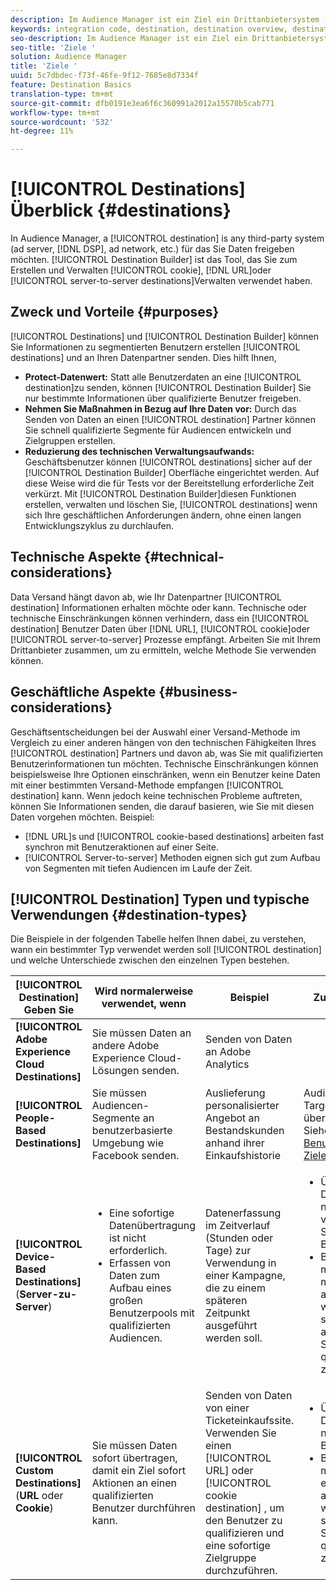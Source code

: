 ```yaml
---
description: Im Audience Manager ist ein Ziel ein Drittanbietersystem (Anzeigenserver, DSP, Werbenetzwerk usw.), für das Sie Daten freigeben möchten. Der Destination Builder ist das Tool, mit dem Sie Cookies-, URL- oder Server-zu-Server-Ziele erstellen und verwalten.
keywords: integration code, destination, destination overview, destination, destination, destination, destination, destination, destination, destination, destination, destination, destination, destination
seo-description: Im Audience Manager ist ein Ziel ein Drittanbietersystem (Anzeigenserver, DSP, Werbenetzwerk usw.), für das Sie Daten freigeben möchten. Der Destination Builder ist das Tool, mit dem Sie Cookies-, URL- oder Server-zu-Server-Ziele erstellen und verwalten.
seo-title: 'Ziele '
solution: Audience Manager
title: 'Ziele '
uuid: 5c7dbdec-f73f-46fe-9f12-7685e8d7334f
feature: Destination Basics
translation-type: tm+mt
source-git-commit: dfb0191e3ea6f6c360991a2012a15570b5cab771
workflow-type: tm+mt
source-wordcount: '532'
ht-degree: 11%

---
```



# [!UICONTROL Destinations] Überblick {#destinations}

In Audience Manager, a [!UICONTROL destination] is any third-party system (ad server, [!DNL DSP], ad network, etc.) für das Sie Daten freigeben möchten. [!UICONTROL Destination Builder] ist das Tool, das Sie zum Erstellen und Verwalten [!UICONTROL cookie], [!DNL URL]oder [!UICONTROL server-to-server destinations]Verwalten verwendet haben.

## Zweck und Vorteile {#purposes}

<!-- c_destinations.xml -->

[!UICONTROL Destinations] und [!UICONTROL Destination Builder] können Sie Informationen zu segmentierten Benutzern erstellen [!UICONTROL destinations] und an Ihren Datenpartner senden. Dies hilft Ihnen,

* **Protect-Datenwert:** Statt alle Benutzerdaten an eine [!UICONTROL destination]zu senden, können [!UICONTROL Destination Builder] Sie nur bestimmte Informationen über qualifizierte Benutzer freigeben.
* **Nehmen Sie Maßnahmen in Bezug auf Ihre Daten vor:** Durch das Senden von Daten an einen [!UICONTROL destination] Partner können Sie schnell qualifizierte Segmente für Audiencen entwickeln und Zielgruppen erstellen.
* **Reduzierung des technischen Verwaltungsaufwands:** Geschäftsbenutzer können [!UICONTROL destinations] sicher auf der [!UICONTROL Destination Builder] Oberfläche eingerichtet werden. Auf diese Weise wird die für Tests vor der Bereitstellung erforderliche Zeit verkürzt. Mit [!UICONTROL Destination Builder]diesen Funktionen erstellen, verwalten und löschen Sie, [!UICONTROL destinations] wenn sich Ihre geschäftlichen Anforderungen ändern, ohne einen langen Entwicklungszyklus zu durchlaufen.

## Technische Aspekte {#technical-considerations}

<!-- destination-delivery-methods.xml -->

Data Versand hängt davon ab, wie Ihr Datenpartner [!UICONTROL destination] Informationen erhalten möchte oder kann. Technische oder technische Einschränkungen können verhindern, dass ein [!UICONTROL destination] Benutzer Daten über [!DNL URL], [!UICONTROL cookie]oder [!UICONTROL server-to-server] Prozesse empfängt. Arbeiten Sie mit Ihrem Drittanbieter zusammen, um zu ermitteln, welche Methode Sie verwenden können.

## Geschäftliche Aspekte {#business-considerations}

Geschäftsentscheidungen bei der Auswahl einer Versand-Methode im Vergleich zu einer anderen hängen von den technischen Fähigkeiten Ihres [!UICONTROL destination] Partners und davon ab, was Sie mit qualifizierten Benutzerinformationen tun möchten. Technische Einschränkungen können beispielsweise Ihre Optionen einschränken, wenn ein Benutzer keine Daten mit einer bestimmten Versand-Methode empfangen [!UICONTROL destination] kann. Wenn jedoch keine technischen Probleme auftreten, können Sie Informationen senden, die darauf basieren, wie Sie mit diesen Daten vorgehen möchten. Beispiel:

* [!DNL URL]s und [!UICONTROL cookie-based destinations] arbeiten fast synchron mit Benutzeraktionen auf einer Seite.
* [!UICONTROL Server-to-server] Methoden eignen sich gut zum Aufbau von Segmenten mit tiefen Audiencen im Laufe der Zeit.

## [!UICONTROL Destination] Typen und typische Verwendungen {#destination-types}

Die Beispiele in der folgenden Tabelle helfen Ihnen dabei, zu verstehen, wann ein bestimmter Typ verwendet werden soll [!UICONTROL destination] und welche Unterschiede zwischen den einzelnen Typen bestehen.

| [!UICONTROL Destination] Geben Sie | Wird normalerweise verwendet, wenn | Beispiel | Zu beachten |
|--- |--- |--- |--- |
| **[!UICONTROL Adobe Experience Cloud Destinations]** | Sie müssen Daten an andere Adobe Experience Cloud-Lösungen senden. | Senden von Daten an Adobe Analytics |  |
| **[!UICONTROL People-Based Destinations]** | Sie müssen Audiencen-Segmente an benutzerbasierte Umgebung wie Facebook senden. | Auslieferung personalisierter Angebot an Bestandskunden anhand ihrer Einkaufshistorie | Audiencen-Targeting erfolgt über Hash-IDs. Siehe [Benutzerbasierte Ziele](people-based-destinations-overview.md). |
| **[!UICONTROL Device-Based Destinations]** (**Server-zu-Server**) | <ul><li>Eine sofortige Datenübertragung ist nicht erforderlich.</li><li>Erfassen von Daten zum Aufbau eines großen Benutzerpools mit qualifizierten Audiencen.</li></ul> | Datenerfassung im Zeitverlauf (Stunden oder Tage) zur Verwendung in einer Kampagne, die zu einem späteren Zeitpunkt ausgeführt werden soll. | <ul><li>Überträgt Daten zu neuen und vorherigen Site-Besuchern. </li><li>Besucher müssen nicht mehr angezeigt werden, um sich für andere Segmente qualifizieren zu können.</li></ul> |
| **[!UICONTROL Custom Destinations]** (**URL** oder **Cookie**) | Sie müssen Daten sofort übertragen, damit ein Ziel sofort Aktionen an einen qualifizierten Benutzer durchführen kann. | Senden von Daten von einer Ticketeinkaufssite. Verwenden Sie einen [!UICONTROL URL] oder [!UICONTROL cookie destination] , um den Benutzer zu qualifizieren und eine sofortige Zielgruppe durchzuführen. | <ul><li>Überträgt nur Daten zu neuen Besuchern. </li><li>Besucher müssen erneut angezeigt werden, um sich für das Segment qualifizieren zu können.</li></ul> |
